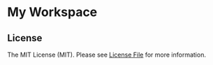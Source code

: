 # My Workspace

## License

The MIT License (MIT). Please see [License File](LICENSE) for more information.